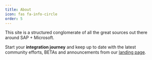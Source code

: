 ```yaml
---
title: About
icon: fas fa-info-circle
order: 5
---
```


This site is a structured conglomerate of all the great sources out there around SAP + Microsoft.

Start your **integration journey** and keep up to date with the latest community efforts, BETAs and announcements from our [landing page](https://github.com/MartinPankraz/ninja-unicorn).

